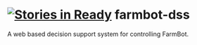 [![Stories in Ready](https://badge.waffle.io/farmbot/farmbot-dss.png?label=ready&title=Ready)](https://waffle.io/farmbot/farmbot-dss)
farmbot-dss
===========

A web based decision support system for controlling FarmBot.
